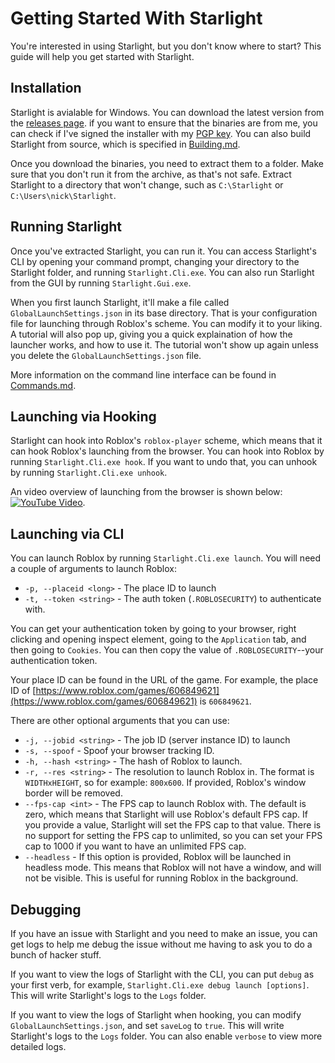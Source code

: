 # Getting Started With Starlight

You're interested in using Starlight, but you don't know where to start? This guide will help you get started with Starlight.

## Installation

Starlight is avialable for Windows. You can download the latest version from the [releases page](https://github.com/Substrant/Starlight/releases). if you want to ensure that the binaries are from me, you can check if I've signed the installer with my [PGP key](https://keybase.io/realnickk). You can also build Starlight from source, which is specified in [Building.md](Building.md).

Once you download the binaries, you need to extract them to a folder. Make sure that you don't run it from the archive, as that's not safe. Extract Starlight to a directory that won't change, such as `C:\Starlight` or `C:\Users\nick\Starlight`.

## Running Starlight

Once you've extracted Starlight, you can run it. You can access Starlight's CLI by opening your command prompt, changing your directory to the Starlight folder, and running `Starlight.Cli.exe`. You can also run Starlight from the GUI by running `Starlight.Gui.exe`.

When you first launch Starlight, it'll make a file called `GlobalLaunchSettings.json` in its base directory. That is your configuration file for launching through Roblox's scheme. You can modify it to your liking. A tutorial will also pop up, giving you a quick explaination of how the launcher works, and how to use it. The tutorial won't show up again unless you delete the `GlobalLaunchSettings.json` file.

More information on the command line interface can be found in [Commands.md](Commands.md).

## Launching via Hooking

Starlight can hook into Roblox's `roblox-player` scheme, which means that it can hook Roblox's launching from the browser. You can hook into Roblox by running `Starlight.Cli.exe hook`. If you want to undo that, you can unhook by running `Starlight.Cli.exe unhook`.

An video overview of launching from the browser is shown below:\
[![YouTube Video](https://img.youtube.com/vi/AXArOcOWNbU/mqdefault.jpg)](https://www.youtube.com/watch?v=AXArOcOWNbU).

## Launching via CLI

You can launch Roblox by running `Starlight.Cli.exe launch`. You will need a couple of arguments to launch Roblox:
- `-p, --placeid <long>` - The place ID to launch
- `-t, --token <string>` - The auth token (`.ROBLOSECURITY`) to authenticate with.

You can get your authentication token by going to your browser, right clicking and opening inspect element, going to the `Application` tab, and then going to `Cookies`. You can then copy the value of `.ROBLOSECURITY`--your authentication token.

Your place ID can be found in the URL of the game. For example, the place ID of [https://www.roblox.com/games/606849621](https://www.roblox.com/games/606849621) is `606849621`.

There are other optional arguments that you can use:
- `-j, --jobid <string>` - The job ID (server instance ID) to launch
- `-s, --spoof` - Spoof your browser tracking ID.
- `-h, --hash <string>` - The hash of Roblox to launch.
- `-r, --res <string>` - The resolution to launch Roblox in. The format is `WIDTHxHEIGHT`, so for example: `800x600`. If provided, Roblox's window border will be removed.
- `--fps-cap <int>` - The FPS cap to launch Roblox with. The default is zero, which means that Starlight will use Roblox's default FPS cap. If you provide a value, Starlight will set the FPS cap to that value. There is no support for setting the FPS cap to unlimited, so you can set your FPS cap to 1000 if you want to have an unlimited FPS cap.
- `--headless` - If this option is provided, Roblox will be launched in headless mode. This means that Roblox will not have a window, and will not be visible. This is useful for running Roblox in the background.

## Debugging

If you have an issue with Starlight and you need to make an issue, you can get logs to help me debug the issue without me having to ask you to do a bunch of hacker stuff.

If you want to view the logs of Starlight with the CLI, you can put `debug` as your first verb, for example, `Starlight.Cli.exe debug launch [options]`. This will write Starlight's logs to the `Logs` folder.

If you want to view the logs of Starlight when hooking, you can modify `GlobalLaunchSettings.json`, and set `saveLog` to `true`. This will write Starlight's logs to the `Logs` folder. You can also enable `verbose` to view more detailed logs.